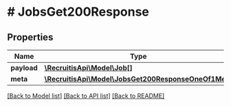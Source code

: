 # # JobsGet200Response

## Properties

Name | Type | Description | Notes
------------ | ------------- | ------------- | -------------
**payload** | [**\RecruitisApi\Model\Job[]**](Job.md) |  | [optional]
**meta** | [**\RecruitisApi\Model\JobsGet200ResponseOneOf1Meta**](JobsGet200ResponseOneOf1Meta.md) |  | [optional]

[[Back to Model list]](../../README.md#models) [[Back to API list]](../../README.md#endpoints) [[Back to README]](../../README.md)
